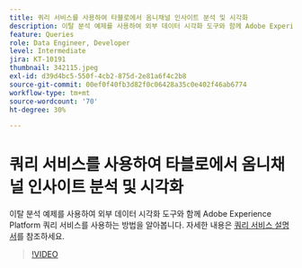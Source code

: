 ```yaml
---
title: 쿼리 서비스를 사용하여 타블로에서 옴니채널 인사이트 분석 및 시각화
description: 이탈 분석 예제를 사용하여 외부 데이터 시각화 도구와 함께 Adobe Experience Platform 쿼리 서비스를 사용하는 방법을 알아봅니다.
feature: Queries
role: Data Engineer, Developer
level: Intermediate
jira: KT-10191
thumbnail: 342115.jpeg
exl-id: d39d4bc5-550f-4cb2-875d-2e81a6f4c2b8
source-git-commit: 00ef0f40fb3d82f0c06428a35c0e402f46ab6774
workflow-type: tm+mt
source-wordcount: '70'
ht-degree: 30%

---
```


# 쿼리 서비스를 사용하여 타블로에서 옴니채널 인사이트 분석 및 시각화

이탈 분석 예제를 사용하여 외부 데이터 시각화 도구와 함께 Adobe Experience Platform 쿼리 서비스를 사용하는 방법을 알아봅니다. 자세한 내용은 [쿼리 서비스 설명서](https://experienceleague.adobe.com/docs/experience-platform/query/home.html?lang=ko)를 참조하세요.

>[!VIDEO](https://video.tv.adobe.com/v/342115?learn=on)
